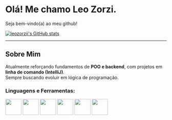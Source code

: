 # Olá! Me chamo Leo Zorzi.

Seja bem-vindo(a) ao meu github!

[![leozorzii's GitHub stats](https://github-readme-stats.vercel.app/api?username=leozorzii)](https://github.com/leozorzii/github-readme-stats)

---

##  Sobre Mim
 Atualmente reforçando fundamentos de **POO e backend**, com projetos em **linha de comando (IntelliJ)**.  
 Sempre buscando evoluir em lógica de programação.

### Linguagens e Ferramentas:
<p alight="left">
<img src="https://cdn.jsdelivr.net/gh/devicons/devicon/icons/java/java-original.svg" width="50" height="50"/>  
<img src="https://cdn.jsdelivr.net/gh/devicons/devicon/icons/cplusplus/cplusplus-original.svg" width="50" height="50"/>  
<img src="https://cdn.jsdelivr.net/gh/devicons/devicon/icons/c/c-original.svg" width="50" height="50"/>  
<img src="https://cdn.jsdelivr.net/gh/devicons/devicon/icons/python/python-original.svg" width="50" height="50"/>  
<img src="https://cdn.jsdelivr.net/gh/devicons/devicon/icons/git/git-original.svg" width="50" height="50"/>  
<img src="https://cdn.jsdelivr.net/gh/devicons/devicon/icons/intellij/intellij-original.svg" width="50" height="50"/>  
</p>
